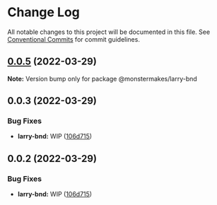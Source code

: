 # Change Log

All notable changes to this project will be documented in this file.
See [Conventional Commits](https://conventionalcommits.org) for commit guidelines.

## [0.0.5](https://github.com/monstermakes/larry-bnd/compare/@monstermakes/larry-bnd@0.0.3...@monstermakes/larry-bnd@0.0.5) (2022-03-29)

**Note:** Version bump only for package @monstermakes/larry-bnd





## 0.0.3 (2022-03-29)


### Bug Fixes

* **larry-bnd:** WIP  ([106d715](https://github.com/monstermakes/larry-bnd/commit/106d7151437e8ffbb12f762475f5475ac7dcf39a))





## 0.0.2 (2022-03-29)


### Bug Fixes

* **larry-bnd:** WIP  ([106d715](https://github.com/monstermakes/larry-bnd/commit/106d7151437e8ffbb12f762475f5475ac7dcf39a))

